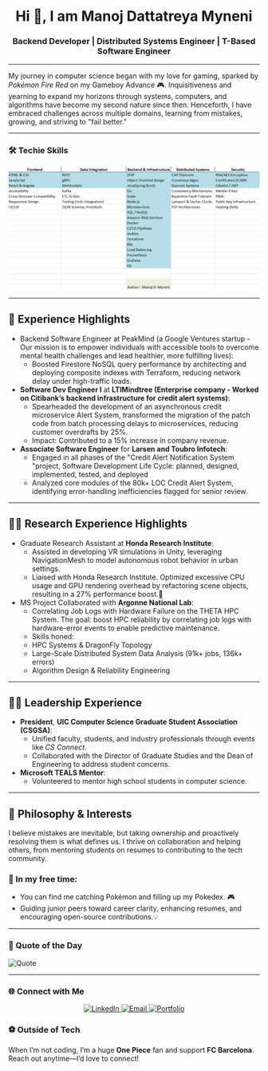 <h1 align="center">Hi 👋, I am Manoj Dattatreya Myneni</h1>
<h3 align="center">Backend Developer | Distributed Systems Engineer | T-Based Software Engineer</h3>

---

My journey in computer science began with my love for gaming, sparked by *Pokémon Fire Red* on my Gameboy Advance 🎮. Inquisitiveness and yearning to expand my horizons through systems, computers, and algorithms have become my second nature since then.  Henceforth, I have embraced challenges across multiple domains, learning from mistakes, growing, and striving to "fail better."

---

### 🛠️ Techie Skills
<p align="center">
  <img src="Skills.png" alt="Tech Stack Overview" width="800"/>
</p>


---

## 💼 Experience Highlights  
- Backend Software Engineer at PeakMind (a Google Ventures startup - Our mission is to empower individuals with accessible tools to overcome mental health challenges and lead healthier, more fulfilling lives):  
  -  Boosted Firestore NoSQL query performance by architecting and deploying composite indexes with Terraform, reducing network delay under high-traffic loads.
- **Software Dev Engineer I** at **LTIMindtree (Enterprise company -  Worked on Citibank’s backend infrastructure for credit alert systems)**:  
  - Spearheaded the development of an asynchronous credit microservice Alert System, transformed the migration of the patch code from batch processing delays to microservices, reducing customer overdrafts by 25%.
  - Impact: Contributed to a 15% increase in company revenue.
- **Associate Software Engineer** for **Larsen and Toubro Infotech**:  
  - Engaged in all phases of the "Credit Alert Notification System "project, Software Development Life Cycle: planned, designed, implemented, tested, and deployed
  - Analyzed core modules of the 80k+ LOC Credit Alert System, identifying error-handling inefficiencies flagged for senior review.

 ---

## 🧑‍🔬 Research Experience Highlights
- Graduate Research Assistant at **Honda Research Institute**:  
  -  Assisted in developing VR simulations in Unity, leveraging NavigationMesh to model autonomous robot behavior in urban settings.
  -  Liaised with Honda Research Institute. Optimized excessive CPU usage and GPU rendering overhead by refactoring scene objects, resulting in a 27% performance boost.🤖
- MS Project Collaborated with **Argonne National Lab**:
  - Correlating Job Logs with Hardware Failure on the THETA HPC System. The goal: boost HPC reliability by correlating job logs with hardware-error events to enable predictive maintenance.
  - Skills honed:
  - HPC Systems & DragonFly Topology
  -  Large-Scale Distributed System Data Analysis (91k+ jobs, 136k+ errors)
  -  Algorithm Design & Reliability Engineering

---

  
## 👨‍💼 Leadership Experience

- **President**, **UIC Computer Science Graduate Student Association (CSGSA)**:  
  - Unified faculty, students, and industry professionals through events like *CS Connect*.  
  - Collaborated with the Director of Graduate Studies and the Dean of Engineering to address student concerns.  
- **Microsoft TEALS Mentor**:  
  - Volunteered to mentor high school students in computer science.

---

## 🌱 Philosophy & Interests
I believe mistakes are inevitable, but taking ownership and proactively resolving them is what defines us. I thrive on collaboration and helping others, from mentoring students on resumes to contributing to the tech community.

### 🎯 In my free time:
- You can find me catching Pokémon and filling up my Pokedex. 🎮
- Guiding junior peers toward career clarity, enhancing resumes, and encouraging open-source contributions.💡

---

### 💬 Quote of the Day
![Quote](https://quotes-github-readme.vercel.app/api?type=horizontal&theme=radical)

---

### 🌐 Connect with Me
<p align="center"> 
  <a href="https://www.linkedin.com/in/manoj1205/" target="_blank"> 
    <img src="https://img.shields.io/badge/LinkedIn-%230077B5.svg?style=for-the-badge&logo=linkedin&logoColor=white" alt="LinkedIn"> 
  </a> 
  <a href="mailto:dattumyneni@gmail.com" target="_blank"> 
    <img src="https://img.shields.io/badge/Email-%23D14836.svg?style=for-the-badge&logo=gmail&logoColor=white" alt="Email"> 
  </a> 
  <a href="https://man0j-012.github.io/manoj_myneni/" target="_blank"> 
    <img src="https://img.shields.io/badge/Portfolio-%23000000.svg?style=for-the-badge&logo=firefox&logoColor=white" alt="Portfolio"> 
  </a> 
</p>

### ⚽ Outside of Tech
When I’m not coding, I’m a huge **One Piece** fan and support **FC Barcelona**. Reach out anytime—I’d love to connect!
